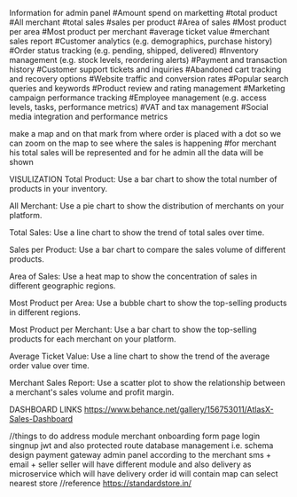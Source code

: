Information for admin panel
#Amount spend on marketting
#total product 
#All merchant 
#total sales
#sales per product
#Area of sales
#Most product per area
#Most product per merchant
#average ticket value
#merchant sales report
#Customer analytics (e.g. demographics, purchase history)
#Order status tracking (e.g. pending, shipped, delivered)
#Inventory management (e.g. stock levels, reordering alerts)
#Payment and transaction history
#Customer support tickets and inquiries
#Abandoned cart tracking and recovery options
#Website traffic and conversion rates
#Popular search queries and keywords
#Product review and rating management
#Marketing campaign performance tracking
#Employee management (e.g. access levels, tasks, performance metrics)
#VAT and tax management
#Social media integration and performance metrics

make a map and on that mark from where order is placed with a dot so we can zoom on the map to see where the sales is happening
#for merchant his total sales will be represented and for he admin all the data will be shown

VISULIZATION
Total Product: Use a bar chart to show the total number of products in your inventory.

All Merchant: Use a pie chart to show the distribution of merchants on your platform.

Total Sales: Use a line chart to show the trend of total sales over time.

Sales per Product: Use a bar chart to compare the sales volume of different products.

Area of Sales: Use a heat map to show the concentration of sales in different geographic regions.

Most Product per Area: Use a bubble chart to show the top-selling products in different regions.

Most Product per Merchant: Use a bar chart to show the top-selling products for each merchant on your platform.

Average Ticket Value: Use a line chart to show the trend of the average order value over time.

Merchant Sales Report: Use a scatter plot to show the relationship between a merchant's sales volume and profit margin.


DASHBOARD LINKS https://www.behance.net/gallery/156753011/AtlasX-Sales-Dashboard


//things to do
address module 
merchant onboarding form page
login singnup jwt and also protected route
database management i.e. schema design
payment gateway
admin panel according to the merchant 
sms + email + seller 
seller will have different module and also delivery as microservice which will have delivery order id will contain map 
can select nearest store
//reference https://standardstore.in/